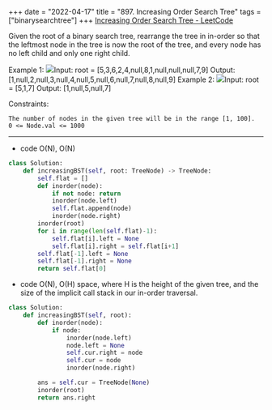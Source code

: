 +++ 
date = "2022-04-17"
title = "897. Increasing Order Search Tree"
tags = ["binarysearchtree"]
+++
[Increasing Order Search Tree - LeetCode](https://leetcode.com/problems/increasing-order-search-tree/)

Given the root of a binary search tree, rearrange the tree in in-order so that the leftmost node in the tree is now the root of the tree, and every node has no left child and only one right child.
 
Example 1:
![](https://assets.leetcode.com/uploads/2020/11/17/ex1.jpg)Input: root = [5,3,6,2,4,null,8,1,null,null,null,7,9] Output: [1,null,2,null,3,null,4,null,5,null,6,null,7,null,8,null,9] 
Example 2:
![](https://assets.leetcode.com/uploads/2020/11/17/ex2.jpg)Input: root = [5,1,7] Output: [1,null,5,null,7] 
 
Constraints:

	The number of nodes in the given tree will be in the range [1, 100].
	0 <= Node.val <= 1000

--- 
- code O(N), O(N)
```py
class Solution:
    def increasingBST(self, root: TreeNode) -> TreeNode:
        self.flat = []
        def inorder(node):
            if not node: return
            inorder(node.left)
            self.flat.append(node)
            inorder(node.right)
        inorder(root)    
        for i in range(len(self.flat)-1):
            self.flat[i].left = None
            self.flat[i].right = self.flat[i+1]
        self.flat[-1].left = None
        self.flat[-1].right = None
        return self.flat[0]
```
- code O(N), O(H) space, where H is the height of the given tree, and the size of the implicit call stack in our in-order traversal.
```py
class Solution:
    def increasingBST(self, root):
        def inorder(node):
            if node:
                inorder(node.left)
                node.left = None
                self.cur.right = node
                self.cur = node
                inorder(node.right)

        ans = self.cur = TreeNode(None)
        inorder(root)
        return ans.right
```
